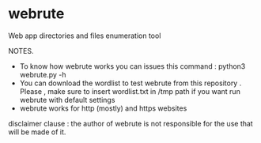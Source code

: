 # webrute
Web app directories and files enumeration tool


NOTES.
- To know how webrute works you can issues this command : python3 webrute.py -h
- You can download the wordlist to test webrute from this repository . Please ,
  make sure to insert wordlist.txt in /tmp path if you want run webrute with default settings
- webrute works for http (mostly) and https websites

disclaimer clause :
the author of webrute is not responsible for the use that will be made of it.
